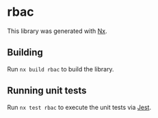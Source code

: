# rbac

This library was generated with [Nx](https://nx.dev).

## Building

Run `nx build rbac` to build the library.

## Running unit tests

Run `nx test rbac` to execute the unit tests via [Jest](https://jestjs.io).
